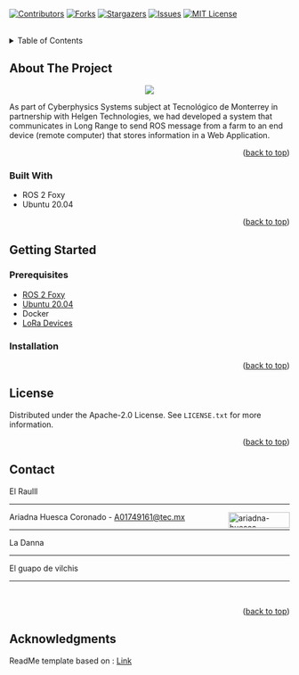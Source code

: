 <div id="top"></div>

[![Contributors][contributors-shield]][contributors-url]
[![Forks][forks-shield]][forks-url]
[![Stargazers][stars-shield]][stars-url]
[![Issues][issues-shield]][issues-url]
[![MIT License][license-shield]][license-url]


<br />
<div align="center">
  <!--<a><img src="https://www.roadsbridges.com/sites/rb/files/styles/content_type_page/public/Screen%20Shot%202021-05-06%20at%2010.43.58%20AM.png?itok=te4Bygg1" alt="Logo" width="140" height="170"/></a>

  <h3 align="center">LoRA OnBoard ROS Package</h3>
  <h5 align="center">Click <a href= "https://github.com/AriadnaHCTec/LoRaRemote">here</a> to see Remote Computer part</h4>-->

</div>



<!-- TABLE OF CONTENTS -->
<details>
  <summary>Table of Contents</summary>
  <ol>
    <li>
      <a href="#about-the-project">About The Project</a>
      <ul>
        <li><a href="#built-with">Built With</a></li>
      </ul>
    </li>
    <li>
      <a href="#getting-started">Getting Started</a>
      <ul>
        <li><a href="#prerequisites">Prerequisites</a></li>
        <li><a href="#installation">Installation</a></li>
      </ul>
    </li>
    <li><a href="#usage">Usage</a></li>
    <li><a href="#contributing">Contributing</a></li>
    <li><a href="#contact">Contact</a></li>
    <li><a href="#acknowledgments">Acknowledgments</a></li>
  </ol>
</details>



<!-- ABOUT THE PROJECT -->
## About The Project
<p align="center">
  <img src="https://github.com/AriadnaHCTec/LoRaOnBoard/blob/main/img/Flowchart.jpg"/>
</p>
As part of Cyberphysics Systems subject at Tecnológico de Monterrey in partnership with Helgen Technologies, we had developed a system that communicates in Long Range to send ROS message from a farm to an end device (remote computer) that stores information in a Web Application.


<p align="right">(<a href="#top">back to top</a>)</p>

### Built With

* ROS 2 Foxy
* Ubuntu 20.04

<p align="right">(<a href="#top">back to top</a>)</p>

<!-- GETTING STARTED -->
## Getting Started

### Prerequisites

* [ROS 2 Foxy](https://docs.ros.org/en/foxy/Installation/Alternatives/Ubuntu-Development-Setup.html)
* [Ubuntu 20.04](https://releases.ubuntu.com/20.04/)
* Docker
* [LoRa Devices](https://meshtastic.org/docs/hardware/supported/tbeam)

### Installation

<!--Please refer to the video installation guide (in spanish) [here](https://youtu.be/wb_zFCn_5kA)-->

<p align="right">(<a href="#top">back to top</a>)</p>

<!-- USAGE EXAMPLES -->



<!-- LICENSE -->
## License

Distributed under the  Apache-2.0 License. See `LICENSE.txt` for more information.

<p align="right">(<a href="#top">back to top</a>)</p>

<!-- CONTACT -->
## Contact

El Raulll <hr/>
Ariadna Huesca Coronado - A01749161@tec.mx <a href="https://linkedin.com/in/ariadna-huesca-coronado" target="blank"><img align="right" src="https://img.shields.io/badge/-LinkedIn-black.svg?style=for-the-badge&logo=linkedin&colorB=555" alt="ariadna-huesca-coronado" height="28" width="110" /></a><hr/>
La Danna <hr/>
El guapo de vilchis<hr/>
<br>

<p align="right">(<a href="#top">back to top</a>)</p>



<!-- ACKNOWLEDGMENTS -->
## Acknowledgments

<!--Use this space to list resources you find helpful and would like to give credit to. I've included a few of my favorites to kick things off!

* [Choose an Open Source License](https://choosealicense.com)
* [GitHub Emoji Cheat Sheet](https://www.webpagefx.com/tools/emoji-cheat-sheet)
* [Malven's Flexbox Cheatsheet](https://flexbox.malven.co/)
* [Malven's Grid Cheatsheet](https://grid.malven.co/)
* [Img Shields](https://shields.io)
* [GitHub Pages](https://pages.github.com)
* [Font Awesome](https://fontawesome.com)
* [React Icons](https://react-icons.github.io/react-icons/search)

<p align="right">(<a href="#top">back to top</a>)</p>
-->


[contributors-shield]: https://img.shields.io/github/contributors/AriadnaHCTec/LoRa.svg?style=for-the-badge
[contributors-url]: https://github.com/AriadnaHCTec/LoRa/graphs/contributors
[forks-shield]: https://img.shields.io/github/forks/AriadnaHCTec/LoRa.svg?style=for-the-badge
[forks-url]: https://github.com/AriadnaHCTec/LoRa/network/members
[stars-shield]: https://img.shields.io/github/stars/AriadnaHCTec/LoRa.svg?style=for-the-badge
[stars-url]: https://github.com/AriadnaHCTec/AriadnaHCTec/stargazers
[issues-shield]: https://img.shields.io/github/issues/SarahiArmenta/ServerAPP.svg?style=for-the-badge
[issues-url]: https://github.com/SarahiArmenta/ServerAPP/issues
[license-shield]: https://img.shields.io/github/license/AriadnaHCTec/LoRa.svg?style=for-the-badge
[license-url]: https://github.com/AriadnaHCTec/LoRa/blob/master/LICENSE.txt




ReadMe template based on : <a href = "https://github.com/othneildrew/Best-README-Template/blob/master/BLANK_README.md">Link</a>
